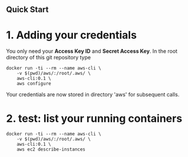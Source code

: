 ## Quick Start

# 1. Adding your credentials
You only need your **Access Key ID** and **Secret Access Key**.
In the root directory of this git repository type
~~~
docker run -ti --rm --name aws-cli \
	-v $(pwd)/aws/:/root/.aws/ \
	aws-cli:0.1 \
	aws configure
~~~
Your credentials are now stored in directory 'aws' for subsequent calls.

# 2. test: list your running containers
~~~
docker run -ti --rm --name aws-cli \
	-v $(pwd)/aws/:/root/.aws/ \
	aws-cli:0.1 \
	aws ec2 describe-instances
~~~
